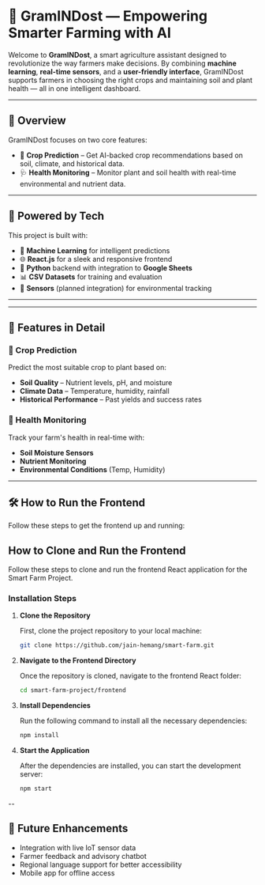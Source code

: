 # 🌾 GramINDost — Empowering Smarter Farming with AI

Welcome to **GramINDost**, a smart agriculture assistant designed to revolutionize the way farmers make decisions. By combining **machine learning**, **real-time sensors**, and a **user-friendly interface**, GramINDost supports farmers in choosing the right crops and maintaining soil and plant health — all in one intelligent dashboard.

---

## 🚀 Overview

GramINDost focuses on two core features:

- 🌱 **Crop Prediction** – Get AI-backed crop recommendations based on soil, climate, and historical data.
- 🩺 **Health Monitoring** – Monitor plant and soil health with real-time environmental and nutrient data.

---

## 🧠 Powered by Tech

This project is built with:

- 🤖 **Machine Learning** for intelligent predictions  
- 🌐 **React.js** for a sleek and responsive frontend  
- 🐍 **Python** backend with integration to **Google Sheets**  
- 📊 **CSV Datasets** for training and evaluation  
- 📡 **Sensors** (planned integration) for environmental tracking  

---

---

## 🔮 Features in Detail

### 🌾 Crop Prediction

Predict the most suitable crop to plant based on:

- **Soil Quality** – Nutrient levels, pH, and moisture
- **Climate Data** – Temperature, humidity, rainfall
- **Historical Performance** – Past yields and success rates

### 🌱 Health Monitoring

Track your farm's health in real-time with:

- **Soil Moisture Sensors**
- **Nutrient Monitoring**
- **Environmental Conditions** (Temp, Humidity)

---

## 🛠️ How to Run the Frontend

Follow these steps to get the frontend up and running:

## How to Clone and Run the Frontend

Follow these steps to clone and run the frontend React application for the Smart Farm Project.

### Installation Steps

1. **Clone the Repository**

   First, clone the project repository to your local machine:

   ```bash
   git clone https://github.com/jain-hemang/smart-farm.git
   ```
2. **Navigate to the Frontend Directory**

   Once the repository is cloned, navigate to the frontend React folder:

   ```bash
   cd smart-farm-project/frontend
   ```
3. **Install Dependencies**

   Run the following command to install all the necessary dependencies:   
   ```bash
   npm install
   ```
4. **Start the Application**

   After the dependencies are installed, you can start the development server:
   ```bash
   npm start
   ```
--

## 📌 Future Enhancements

- Integration with live IoT sensor data
- Farmer feedback and advisory chatbot
- Regional language support for better accessibility
- Mobile app for offline access
